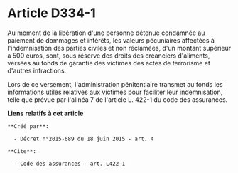 # Article D334-1

Au moment de la libération d'une personne détenue condamnée au paiement de dommages et intérêts, les valeurs pécuniaires
affectées à l'indemnisation des parties civiles et non réclamées, d'un montant supérieur à 500 euros, sont, sous réserve des
droits des créanciers d'aliments, versées au fonds de garantie des victimes des actes de terrorisme et d'autres infractions.

Lors de ce versement, l'administration pénitentiaire transmet au fonds les informations utiles relatives aux victimes pour
faciliter leur indemnisation, telle que prévue par l'alinéa 7 de l'article L. 422-1 du code des assurances.

**Liens relatifs à cet article**

	**Créé par**:

	  - Décret n°2015-689 du 18 juin 2015 - art. 4

	**Cite**:

	  - Code des assurances - art. L422-1
